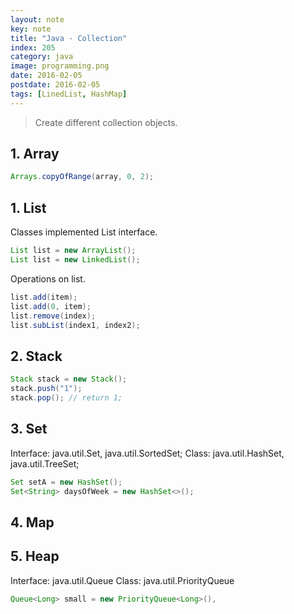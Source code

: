 ```yaml
---
layout: note
key: note
title: "Java - Collection"
index: 205
category: java
image: programming.png
date: 2016-02-05
postdate: 2016-02-05
tags: [LinedList, HashMap]
---
```


> Create different collection objects.

## 1. Array
```java
Arrays.copyOfRange(array, 0, 2);
```
## 1. List
Classes implemented List interface.
```java
List list = new ArrayList();
List list = new LinkedList();
```
Operations on list.
```java
list.add(item);
list.add(0, item);
list.remove(index);
list.subList(index1, index2);
```
## 2. Stack
```java
Stack stack = new Stack();
stack.push("1");
stack.pop(); // return 1;
```
## 3. Set
Interface: java.util.Set, java.util.SortedSet;
Class: java.util.HashSet, java.util.TreeSet;
```java
Set setA = new HashSet();
Set<String> daysOfWeek = new HashSet<>();
```
## 4. Map

## 5. Heap
Interface: java.util.Queue
Class: java.util.PriorityQueue
```java
Queue<Long> small = new PriorityQueue<Long>(),
